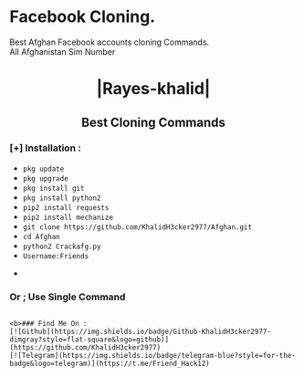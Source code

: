 
# Facebook Cloning.
Best Afghan Facebook accounts cloning Commands.  
 All Afghanistan Sim Number 


<h1 align="center"> |Rayes-khalid|</h1>

<h2 align="center"> Best Cloning Commands </h2>


</p>





### [+] Installation :

* ```pkg update```
* ```pkg upgrade```
* ```pkg install git ```
* ```pkg install python2```
* ```pip2 install requests ```
* ```pip2 install mechanize```
* ```git clone https://github.com/KhalidH3cker2977/Afghan.git```
* ```cd Afghan```
* ```python2 Crackafg.py```
* ```Username:Friends ```
* ```Password :Hack
### Or ; Use Single Command
```

<b>### Find Me On :
[![Github](https://img.shields.io/badge/Github-KhalidH3cker2977-dimgray?style=flat-square&logo=github)](https://github.com/KhalidH3cker2977)
[![Telegram](https://img.shields.io/badge/telegram-blue?style=for-the-badge&logo=telegram)](https://t.me/Friend_Hack12)

